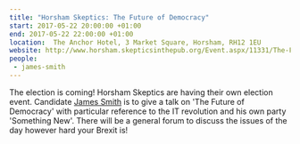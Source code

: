 ```yaml
---
title: "Horsham Skeptics: The Future of Democracy"
start: 2017-05-22 20:00:00 +01:00
end: 2017-05-22 22:00:00 +01:00
location:  The Anchor Hotel, 3 Market Square, Horsham, RH12 1EU
website: http://www.horsham.skepticsinthepub.org/Event.aspx/11331/The-Future-of-Democracy-TBC
people:
 - james-smith
---
```


The election is coming! Horsham Skeptics are having their own election event. Candidate [James Smith](/people/james-smith) is to give a talk on 'The Future of Democracy' with particular reference to the IT revolution and his own party 'Something New'. There will be a general forum to discuss the issues of the day however hard your Brexit is!